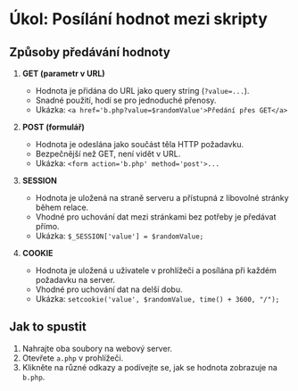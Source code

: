 # Úkol: Posílání hodnot mezi skripty

## Způsoby předávání hodnoty
1. **GET (parametr v URL)**
   - Hodnota je přidána do URL jako query string (`?value=...`).
   - Snadné použití, hodí se pro jednoduché přenosy.
   - Ukázka: `<a href='b.php?value=$randomValue'>Předání přes GET</a>`

2. **POST (formulář)**
   - Hodnota je odeslána jako součást těla HTTP požadavku.
   - Bezpečnější než GET, není vidět v URL.
   - Ukázka: `<form action='b.php' method='post'>...`

3. **SESSION**
   - Hodnota je uložená na straně serveru a přístupná z libovolné stránky během relace.
   - Vhodné pro uchování dat mezi stránkami bez potřeby je předávat přímo.
   - Ukázka: `$_SESSION['value'] = $randomValue;`

4. **COOKIE**
   - Hodnota je uložená u uživatele v prohlížeči a posílána při každém požadavku na server.
   - Vhodné pro uchování dat na delší dobu.
   - Ukázka: `setcookie('value', $randomValue, time() + 3600, "/");`

## Jak to spustit
1. Nahrajte oba soubory na webový server.
2. Otevřete `a.php` v prohlížeči.
3. Klikněte na různé odkazy a podívejte se, jak se hodnota zobrazuje na `b.php`.
